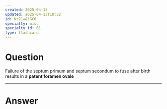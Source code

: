 ```yaml
---
created: 2025-04-13
updated: 2025-04-13T10:52
id: Kz2)=&!GC0
specialty: misc
specialty_id: 61
type: flashcard
---
```


# Question
Failure of the septum primum and septum secondum to fuse after birth results in a **patent foramen ovale**

---

# Answer
